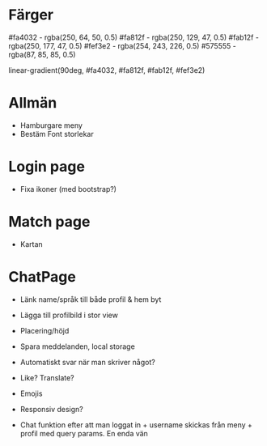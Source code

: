 # Färger

#fa4032 - rgba(250, 64, 50, 0.5)
#fa812f - rgba(250, 129, 47, 0.5)
#fab12f - rgba(250, 177, 47, 0.5)
#fef3e2 - rgba(254, 243, 226, 0.5)
#575555 - rgba(87, 85, 85, 0.5)

linear-gradient(90deg, #fa4032, #fa812f, #fab12f, #fef3e2)

# Allmän

- Hamburgare meny
- Bestäm Font storlekar

# Login page

- Fixa ikoner (med bootstrap?)

# Match page

- Kartan

# ChatPage

- Länk name/språk till både profil & hem byt
- Lägga till profilbild i stor view

- Placering/höjd
- Spara meddelanden, local storage
- Automatiskt svar när man skriver något?
- Like? Translate?
- Emojis
- Responsiv design?
- Chat funktion efter att man loggat in + username skickas från meny + profil med query params. En enda vän
